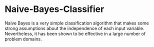 # Naive-Bayes-Classifier
Naive Bayes is a very simple classification algorithm that makes some strong assumptions about the independence of each input variable. Nevertheless, it has been shown to be effective in a large number of problem domains.
